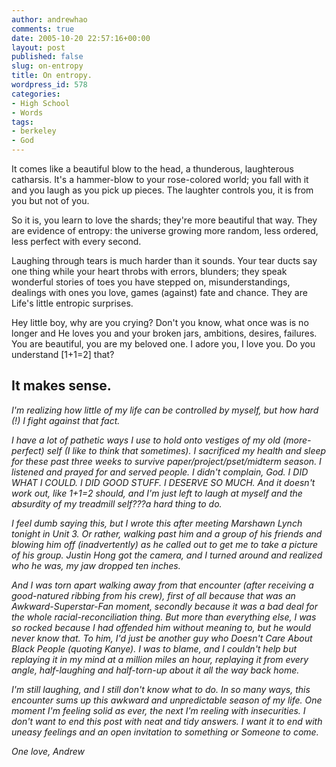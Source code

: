 ```yaml
---
author: andrewhao
comments: true
date: 2005-10-20 22:57:16+00:00
layout: post
published: false
slug: on-entropy
title: On entropy.
wordpress_id: 578
categories:
- High School
- Words
tags:
- berkeley
- God
---
```


It comes like a beautiful blow to the head, a thunderous, laughterous catharsis. It's a hammer-blow to your rose-colored world; you fall with it and you laugh as you pick up pieces. The laughter controls you, it is from you but not of you.

So it is, you learn to love the shards; they're more beautiful that way. They are evidence of entropy: the universe growing more random, less ordered, less perfect with every second.

Laughing through tears is much harder than it sounds. Your tear ducts say one thing while your heart throbs with errors, blunders; they speak wonderful stories of toes you have stepped on, misunderstandings, dealings with ones you love, games (against) fate and chance. They are Life's little entropic surprises.

Hey little boy, why are you crying? Don't you know, what once was is no longer and He loves you and your broken jars, ambitions, desires, failures. You are beautiful, you are my beloved one. I adore you, I love you. Do you understand [1+1=2] that?

It makes sense.
--------------------------------------------------------
_I'm realizing how little of my life can be controlled by myself, but how hard (!) I fight against that fact._

_I have a lot of pathetic ways I use to hold onto vestiges of my old (more-perfect) self (I like to think that sometimes). I sacrificed my health and sleep for these past three weeks to survive paper/project/pset/midterm season. I listened and prayed for and served people. I didn't complain, God. I DID WHAT I COULD. I DID GOOD STUFF. I DESERVE SO MUCH. And it doesn't work out, like 1+1=2 should, and I'm just left to laugh at myself and the absurdity of my treadmill self???a hard thing to do._

_I feel dumb saying this, but I wrote this after meeting Marshawn Lynch tonight in Unit 3. Or rather, walking past him and a group of his friends and blowing him off (inadvertently) as he called out to get me to take a picture of his group. Justin Hong got the camera, and I turned around and realized who he was, my jaw dropped ten inches._

_And I was torn apart walking away from that encounter (after receiving a good-natured ribbing from his crew), first of all because that was an Awkward-Superstar-Fan moment, secondly because it was a bad deal for the whole racial-reconciliation thing. But more than everything else, I was so rocked because I had offended him without meaning to, but he would never know that. To him, I'd just be another guy who Doesn't Care About Black People (quoting Kanye). I was to blame, and I couldn't help but replaying it in my mind at a million miles an hour, replaying it from every angle, half-laughing and half-torn-up about it all the way back home._

_I'm still laughing, and I still don't know what to do. In so many ways, this encounter sums up this awkward and unpredictable season of my life. One moment I'm feeling solid as ever, the next I'm reeling with insecurities. I don't want to end this post with neat and tidy answers. I want it to end with uneasy feelings and an open invitation to something or Someone to come._

_One love,
Andrew_
